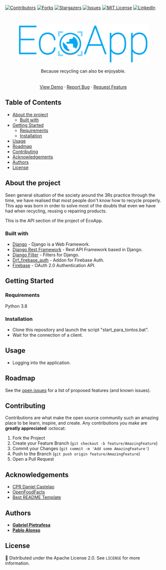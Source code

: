<!-- PROJECT SHIELDS -->
<!--
*** I'm using markdown "reference style" links for readability.
*** Reference links are enclosed in brackets [ ] instead of parentheses ( ).
*** See the bottom of this document for the declaration of the reference variables
*** for contributors-url, forks-url, etc. This is an optional, concise syntax you may use.
*** https://www.markdownguide.org/basic-syntax/#reference-style-links
-->
[![Contributors][contributors-shield]][contributors-url]
[![Forks][forks-shield]][forks-url]
[![Stargazers][stars-shield]][stars-url]
[![Issues][issues-shield]][issues-url]
[![MIT License][license-shield]][license-url]
[![LinkedIn][linkedin-shield]][linkedin-url]

<!-- PROJECT LOGO -->
<br />
<p align="center">
  <a href="https://github.com/palonsovazquez/EcoAppApi">
    <img src="logo.png" alt="Logo" width="425" height="125">
  </a>
  <br />
  <p align="center">
    Because recycling can also be enjoyable.
    <br />
    <br />
    <br />
    <a href="https://github.com/palonsovazquez/EcoAppApi">View Demo</a>
    ·
    <a href="https://github.com/palonsovazquez/EcoAppApi/issues">Report Bug</a>
    ·
    <a href="https://github.com/palonsovazquez/EcoAppApi/issues">Request Feature</a>
  </p>
</p>

<!-- TABLE OF CONTENTS -->
## Table of Contents
* [About the project](#about-the-project)
  * [Built with](#built-with)
* [Getting Started](#getting-started)
  * [Requirements](#requirements)
  * [Installation](#installation)
* [Usage](#usage)
* [Roadmap](#roadmap)
* [Contributing](#contributing)
* [Acknowledgements](#acknowledgements)
* [Authors](#authors)
* [License](#license)

<!-- ABOUT THE PROJECT -->
## About the project
Seen general situation of the society around the 3Rs practice through the time, we have realised that most people don't know how to recycle properly. This app was born in order to solve most of the doubts that even we have had when recycling, reusing o repairing products.

This is the API section of the project of EcoApp.

### Built with
* [Django](https://www.django-rest-framework.org/) - Django is a Web Framework.
* [Django Rest Framework](https://www.djangoproject.com/) - Rest API Framework based in Django.
* [Django Filter](https://github.com/carltongibson/django-filter) - Filters for Django.
* [Drf_firebase_auth](https://github.com/garyburgmann/drf-firebase-auth) -  Addon for Firebase Auth.
* [Firebase](https://firebase.google.com/1) - OAuth 2.0 Authentication API.

<!-- GETTING STARTED -->
## Getting Started
### Requirements
Python 3.8

### Installation
* Clone this repository and launch the script "start_para_tontos.bat".
* Wait for the connection of a client.

<!-- USAGE EXAMPLES -->
## Usage
* Logging into the application.

<!-- ROADMAP -->
## Roadmap
See the [open issues](https://github.com/palonsovazquez/EcoAppApi/issues) for a list of proposed features (and known issues).

<!-- CONTRIBUTING -->
## Contributing 
Contributions are what make the open source community such an amazing place to be learn, inspire, and create. Any contributions you make are **greatly appreciated** :octocat:

1. Fork the Project
2. Create your Feature Branch (`git checkout -b feature/AmazingFeature`)
3. Commit your Changes (`git commit -m 'Add some AmazingFeature'`)
4. Push to the Branch (`git push origin feature/AmazingFeature`)
5. Open a Pull Request

<!-- ACKNOWLEDGEMENTS -->
## Acknowledgements
* [CPR Daniel Castelao](https://www.danielcastelao.org)
* [OpenFoodFacts](https://es.openfoodfacts.org)
* [Best README Template](https://github.com/othneildrew/Best-README-Template)

## Authors
* [**Gabriel Pietrafesa**](https://github.com/gpietrafesavieitez)
* [**Pablo Alonso**](https://github.com/palonsovazquez)

<!-- LICENSE -->
## License
:bookmark:
Distributed under the Apache License 2.0. See `LICENSE` for more information.

<!-- MARKDOWN LINKS & IMAGES -->
<!-- https://www.markdownguide.org/basic-syntax/#reference-style-links -->
[contributors-shield]: https://img.shields.io/github/contributors/palonsovazquez/EcoAppApi.svg?style=flat-square
[contributors-url]: https://github.com/palonsovazquez/EcoAppApi/graphs/contributors
[forks-shield]: https://img.shields.io/github/forks/palonsovazquez/EcoAppApi.svg?style=flat-square
[forks-url]: https://github.com/palonsovazquez/EcoAppApi/network/members
[stars-shield]: https://img.shields.io/github/stars/palonsovazquez/EcoAppApi.svg?style=flat-square
[stars-url]: https://github.com/palonsovazquez/EcoAppApi/stargazers
[issues-shield]: https://img.shields.io/github/issues/palonsovazquez/EcoAppApi.svg?style=flat-square
[issues-url]: https://github.com/palonsovazquez/EcoAppApi/issues
[license-shield]: https://img.shields.io/github/license/palonsovazquez/EcoAppApi.svg?style=flat-square
[license-url]: https://github.com/palonsovazquez/EcoAppApi/blob/master/LICENSE
[linkedin-shield]: https://img.shields.io/badge/-LinkedIn-black.svg?style=flat-square&logo=linkedin&colorB=555
[linkedin-url]: https://linkedin.com/in/gabriel-pietrafesa-vi%25C3%25A9itez-126248122
[product-screenshot]: images/screenshot.png
